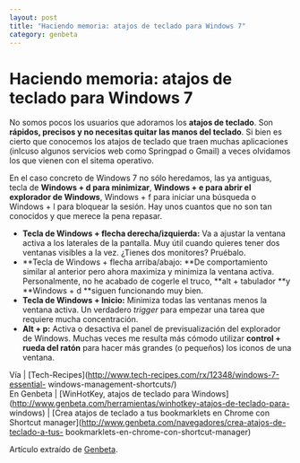 ```yaml
---
layout: post
title: "Haciendo memoria: atajos de teclado para Windows 7"
category: genbeta
---
```


# Haciendo memoria: atajos de teclado para Windows 7

No somos pocos los usuarios que adoramos los **atajos de teclado**. Son
**rápidos, precisos y no necesitas quitar las manos del teclado**. Si bien es
cierto que conocemos los atajos de teclado que traen muchas aplicaciones
(inlcuso algunos servicios web como Springpad o Gmail) a veces olvidamos los
que vienen con el sitema operativo.

En el caso concreto de Windows 7 no sólo heredamos, las ya antiguas, tecla de
**Windows + d para minimizar**, **Windows + e para abrir el explorador de
Windows**, Windows + f para iniciar una búsqueda o Windows + l para bloquear
la sesión. Hay unos cuantos que no son tan conocidos y que merece la pena
repasar.  

  * **Tecla de Windows + flecha derecha/izquierda:** Va a ajustar la ventana activa a los laterales de la pantalla. Muy útil cuando quieres tener dos ventanas visibles a la vez. ¿Tienes dos monitores? Pruébalo.
  * **Tecla de Windows + flecha arriba/abajo: **De comportamiento similar al anterior pero ahora maximiza y minimiza la ventana activa. Personalmente, no he acabado de cogerle el truco, **alt + tabulador **y **Windows + d **siguen funcionando muy bien.
  * **Tecla de Windows + Inicio:** Minimiza todas las ventanas menos la ventana activa. Un verdadero _trigger_ para empezar una tarea que requiere mucha concentración.
  * **Alt + p:** Activa o desactiva el panel de previsualización del explorador de Windows. Muchas veces me resulta más cómodo utilizar **control + rueda del ratón** para hacer más grandes (o pequeños) los iconos de una ventana.

Vía | [Tech-Recipes](http://www.tech-recipes.com/rx/12348/windows-7-essential-
windows-management-shortcuts/)  
En Genbeta | [WinHotKey, atajos de teclado para
Windows](http://www.genbeta.com/herramientas/winhotkey-atajos-de-teclado-para-
windows) | [Crea atajos de teclado a tus bookmarklets en Chrome con Shortcut
manager](http://www.genbeta.com/navegadores/crea-atajos-de-teclado-a-tus-
bookmarklets-en-chrome-con-shortcut-manager)

Artículo extraído de [Genbeta](http://www.genbeta.com).